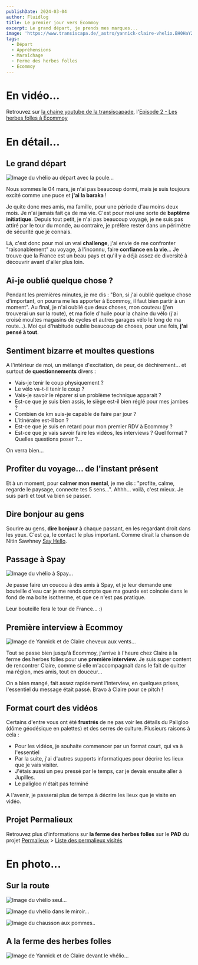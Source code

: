 ```yaml
---
publishDate: 2024-03-04
author: Fluidlog
title: Le premier jour vers Ecommoy
excerpt: Le grand départ, je prends mes marques...
image: 'https://www.transiscapa.de/_astro/yannick-claire-vhelio.BH0HaY2z_1aKVpP.webp'
tags:
  - Départ
  - Appréhensions
  - Maraîchage
  - Ferme des herbes folles
  - Ecommoy
---
```


# En vidéo...
Retrouvez sur [la chaine youtube de la transiscapade](https://www.youtube.com/@Transiscapade), l'[Episode 2 - Les herbes folles à Ecommoy](https://www.youtube.com/watch?v=2ZQm_Ee5TcU)

# En détail...

## Le grand départ
![Image du vhélio au départ avec la poule...](../../assets/images/le-grand-depart.jpg)

Nous sommes le 04 mars, je n'ai pas beaucoup dormi, mais je suis toujours excité comme une puce et **j'ai la baraka** !

Je quite donc mes amis, ma famille, pour une période d'au moins deux mois. Je n'ai jamais fait ça de ma vie. C'est pour moi une sorte de **baptême initiatique**. 
Depuis tout petit, je n'ai pas beaucoup voyagé, je ne suis pas attiré par le tour du monde, au contraire, je préfère rester dans un périmètre de sécurité que je connais. 

Là, c'est donc pour moi un vrai **challenge**, j'ai envie de me confronter "raisonablement" au voyage, à l'inconnu, faire **confiance en la vie**... Je trouve que la France est un beau pays et qu'il y a déjà assez de diversité à découvrir avant d'aller plus loin.

## Ai-je oublié quelque chose ?
Pendant les premières minutes, je me dis : "Bon, si j'ai oublié quelque chose d'important, on pourra me les apporter à Ecommoy, il faut bien partir à un moment". Au final, je n'ai oublié que deux choses, mon couteau (j'en trouverai un sur la route), et ma fiole d'huile pour la chaine du vélo (j'ai croisé moultes magasins de cycles et autres garages vélo le long de ma route...). Moi qui d'habitude oublie beaucoup de choses, pour une fois, **j'ai pensé à tout**.

## Sentiment bizarre et moultes questions
A l'intérieur de moi, un mélange d'excitation, de peur, de déchirement... et surtout de **questionnements** divers :
* Vais-je tenir le coup physiquement ?
* Le vélo va-t-il tenir le coup ?
* Vais-je savoir le réparer si un problème technique apparait ?
* Est-ce que je suis bien assis, le siège est-il bien réglé pour mes jambes ?
* Combien de km suis-je capable de faire par jour ?
* L'itinéraire est-il bon ?
* Est-ce que je suis en retard pour mon premier RDV à Ecommoy ?
* Est-ce que je vais savoir faire les vidéos, les interviews ? Quel format ? Quelles questions poser ?...

On verra bien...

## Profiter du voyage... de l'instant présent
Et à un moment, pour **calmer mon mental**, je me dis : "profite, calme, regarde le paysage, connecte tes 5 sens...". Ahhh... voilà, c'est mieux. Je suis parti et tout va bien se passer.

## Dire bonjour au gens
Sourire au gens, **dire bonjour** à chaque passant, en les regardant droit dans les yeux. C'est ça, le contact le plus important. 
Comme dirait la chanson de Nitin Sawhney [Say Hello](https://www.youtube.com/watch?v=LRnd_3f4SPU).

## Passage à Spay
![Image du vhélio à Spay...](../../assets/images/vhelio-spay.jpg)

Je passe faire un coucou à des amis à Spay, et je leur demande une bouteille d'eau car je me rends compte que ma gourde est coincée dans le fond de ma boite isotherme, et que ce n'est pas pratique.

Leur bouteille fera le tour de France... :)

## Première interview à Ecommoy
![Image de Yannick et de Claire cheveux aux vents...](../../assets/images/yannick-claire-vent.jpg)

Tout se passe bien jusqu'à Ecommoy, j'arrive à l'heure chez Claire à la ferme des herbes folles pour une **première interview**. Je suis super content de rencontrer Claire, comme si elle m'accompagnait dans le fait de quitter ma région, mes amis, tout en douceur...

On a bien mangé, fait assez rapidement l'interview, en quelques prises, l'essentiel du message était passé. Bravo à Claire pour ce pitch !

## Format court des vidéos
Certains d'entre vous ont été **frustrés** de ne pas voir les détails du Paligloo (dôme géodésique en palettes) et des serres de culture. Plusieurs raisons à cela : 
* Pour les vidéos, je souhaite commencer par un format court, qui va à l'essentiel
* Par la suite, j'ai d'autres supports informatiques pour décrire les lieux que je vais visiter.
* J'étais aussi un peu pressé par le temps, car je devais ensuite aller à Jupilles.
* Le paligloo n'était pas terminé

A l'avenir, je passerai plus de temps à décrire les lieux que je visite en vidéo.

## Projet Permalieux
Retrouvez plus d'informations sur **la ferme des herbes folles** sur le **PAD** du projet [Permalieux](https://paper.dropbox.com/doc/Permalieux-72-IlbDvuBKKhOERQtgZqiz2) > [Liste des permalieux visités](https://paper.dropbox.com/doc/Liste-des-permalieux-visites-auX6lhoT0BAJ9rh3kCl2w)

# En photo...

## Sur la route
![Image du vhélio seul...](../../assets/images/vhelio-seul.jpg)

![Image du vhélio dans le miroir...](../../assets/images/vhelio-mirror.jpg)

![Image du chausson aux pommes..](../../assets/images/chausson-pommes.jpg)

## A la ferme des herbes folles

![Image de Yannick et de Claire devant le vhélio...](../../assets/images/yannick-claire-vhelio.jpg)
